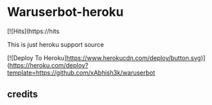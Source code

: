 # Waruserbot-heroku
[![Hits](https://hits

This is just heroku support source 
 


[![Deploy To Heroku]https://www.herokucdn.com/deploy/button.svg)](https://heroku.com/deploy?template=https://github.com/xAbhish3k/waruserbot

## credits


